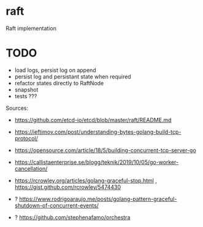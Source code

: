# raft
Raft implementation

# TODO
- load logs, persist log on append
- persist log and persistant state when required
- refactor states directly to RaftNode
- snapshot
- tests ???

Sources:
- https://github.com/etcd-io/etcd/blob/master/raft/README.md
- https://ieftimov.com/post/understanding-bytes-golang-build-tcp-protocol/
- https://opensource.com/article/18/5/building-concurrent-tcp-server-go

- https://callistaenterprise.se/blogg/teknik/2019/10/05/go-worker-cancellation/
- https://rcrowley.org/articles/golang-graceful-stop.html , https://gist.github.com/rcrowley/5474430
- ? https://www.rodrigoaraujo.me/posts/golang-pattern-graceful-shutdown-of-concurrent-events/
- ? https://github.com/stephenafamo/orchestra
